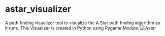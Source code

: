 # astar_visualizer
A path finding visualizer tool to visualize the A Star path finding algorithm as it runs. This Visualizer is created in Python using Pygame Module.
![Astar](https://user-images.githubusercontent.com/61864558/138449763-1fff5387-33e0-4336-aef3-c66a836f1923.png)

